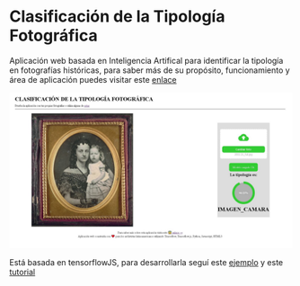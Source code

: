 # Clasificación de la Tipología Fotográfica

Aplicación web basada en Inteligencia Artifical para identificar la tipología en fotografías históricas, para saber más de su propósito, funcionamiento y área de aplicación puedes visitar este
[enlace](https://github.com/gustavolsj/image-recognition)

![captura](./images/Capture.JPG)

Está basada en tensorflowJS, para desarrollarla seguí este [ejemplo](https://rexsimiloluwah.github.io/PLANT-DISEASE-CLASSIFIER-WEB-APP-TENSORFLOWJS/) y este [tutorial](https://rexsimiloluwa.medium.com/building-a-plant-disease-classification-web-app-in-keras-and-tensorflow-js-d435829213fa)
